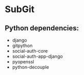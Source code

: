 # SubGit

## Python dependencies:
- django
- gitpython
- social-auth-core
- social-auth-app-django
- pyopenssl
- python-decouple
